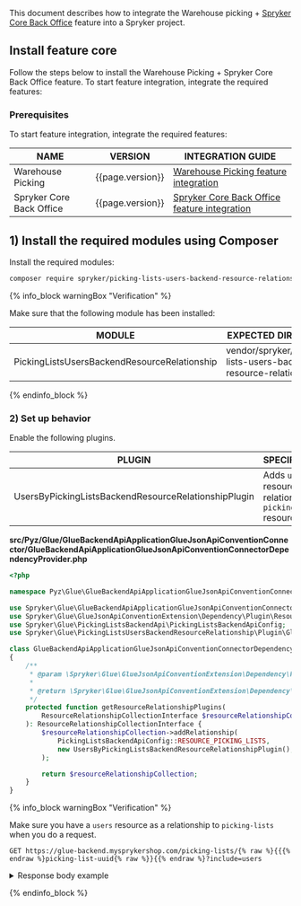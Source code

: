 


This document describes how to integrate the Warehouse picking + [Spryker Core Back Office](/docs/scos/user/features/{{page.version}}/spryker-core-back-office-feature-overview/spryker-core-back-office-feature-overview.html) feature into a Spryker project.

## Install feature core

Follow the steps below to install the Warehouse Picking + Spryker Core Back Office feature.
To start feature integration, integrate the required features:

### Prerequisites

To start feature integration, integrate the required features:

| NAME                     | VERSION          | INTEGRATION GUIDE                                                                                                                                            |
|--------------------------|------------------|--------------------------------------------------------------------------------------------------------------------------------------------------------------|
| Warehouse Picking        | {{page.version}} | [Warehouse Picking feature integration](/docs/scos/dev/feature-integration-guides/{{page.version}}/install-the-warehouse-picking-feature.html)               |
| Spryker Core Back Office | {{page.version}} | [Spryker Core Back Office feature integration](/docs/scos/dev/feature-integration-guides/{{page.version}}/spryker-core-back-office-feature-integration.html) |

## 1) Install the required modules using Composer

Install the required modules:

```bash
composer require spryker/picking-lists-users-backend-resource-relationship:"^0.1.0" --update-with-dependencies
```

{% info_block warningBox "Verification" %}

Make sure that the following module has been installed:

| MODULE                                       | EXPECTED DIRECTORY                                               |
|----------------------------------------------|------------------------------------------------------------------|
| PickingListsUsersBackendResourceRelationship | vendor/spryker/picking-lists-users-backend-resource-relationship |

{% endinfo_block %}

### 2) Set up behavior

Enable the following plugins.

| PLUGIN                                               | SPECIFICATION                                                          | PREREQUISITES | NAMESPACE                                                                                                                |
|------------------------------------------------------|------------------------------------------------------------------------|---------------|--------------------------------------------------------------------------------------------------------------------------|
| UsersByPickingListsBackendResourceRelationshipPlugin | Adds `users` resources as a relationship to `picking-lists` resources. |               | Spryker\Glue\PickingListsUsersBackendResourceRelationship\Plugin\GlueBackendApiApplicationGlueJsonApiConventionConnector |


**src/Pyz/Glue/GlueBackendApiApplicationGlueJsonApiConventionConnector/GlueBackendApiApplicationGlueJsonApiConventionConnectorDependencyProvider.php**

```php
<?php

namespace Pyz\Glue\GlueBackendApiApplicationGlueJsonApiConventionConnector;

use Spryker\Glue\GlueBackendApiApplicationGlueJsonApiConventionConnector\GlueBackendApiApplicationGlueJsonApiConventionConnectorDependencyProvider as SprykerGlueBackendApiApplicationGlueJsonApiConventionConnectorDependencyProvider;
use Spryker\Glue\GlueJsonApiConventionExtension\Dependency\Plugin\ResourceRelationshipCollectionInterface;
use Spryker\Glue\PickingListsBackendApi\PickingListsBackendApiConfig;
use Spryker\Glue\PickingListsUsersBackendResourceRelationship\Plugin\GlueBackendApiApplicationGlueJsonApiConventionConnector\UsersByPickingListsBackendResourceRelationshipPlugin;

class GlueBackendApiApplicationGlueJsonApiConventionConnectorDependencyProvider extends SprykerGlueBackendApiApplicationGlueJsonApiConventionConnectorDependencyProvider
{
    /**
     * @param \Spryker\Glue\GlueJsonApiConventionExtension\Dependency\Plugin\ResourceRelationshipCollectionInterface $resourceRelationshipCollection
     *
     * @return \Spryker\Glue\GlueJsonApiConventionExtension\Dependency\Plugin\ResourceRelationshipCollectionInterface
     */
    protected function getResourceRelationshipPlugins(
        ResourceRelationshipCollectionInterface $resourceRelationshipCollection,
    ): ResourceRelationshipCollectionInterface {
        $resourceRelationshipCollection->addRelationship(
            PickingListsBackendApiConfig::RESOURCE_PICKING_LISTS,
            new UsersByPickingListsBackendResourceRelationshipPlugin(),
        );

        return $resourceRelationshipCollection;
    }
}


```

{% info_block warningBox "Verification" %}

Make sure you have a `users` resource as a relationship to `picking-lists` when you do a request.

`GET https://glue-backend.mysprykershop.com/picking-lists/{% raw %}{{{% endraw %}picking-list-uuid{% raw %}}{{% endraw %}?include=users`
<details>
  <summary markdown='span'>Response body example</summary>
```json
{
    "data": {
        "id": "14baa0f3-e6e7-5aa8-bc6c-c02ec39ca77b",
        "type": "picking-lists",
        "attributes": {
            "status": "picking-finished",
            "createdAt": "2023-03-23 15:47:07.000000",
            "updatedAt": "2023-03-30 12:47:45.000000"
        },
        "relationships": {
            "users": {
                "data": [
                    {
                        "id": "84b8f847-d755-5763-b128-8e138e6571fc",
                        "type": "users"
                    }
                ]
            }
        },
        "links": {
            "self": "https://glue-backend.mysprykershop.com/picking-lists/14baa0f3-e6e7-5aa8-bc6c-c02ec39ca77b?include=users"
        }
    },
    "included": [
        {
            "id": "84b8f847-d755-5763-b128-8e138e6571fc",
            "type": "users",
            "attributes": {
                "username": "richard@spryker.com",
                "firstName": "Richard",
                "lastName": "Gere"
            },
            "links": {
                "self": "https://glue-backend.mysprykershop.com/users/84b8f847-d755-5763-b128-8e138e6571fc?include=users"
            }
        }
    ]
}
```
</details>

{% endinfo_block %}
